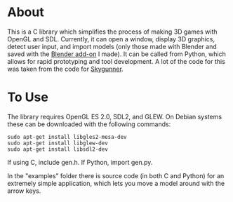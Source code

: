 
# About

This is a C library which simplifies the process of making 3D games with OpenGL and SDL.  Currently, it can open a window, display 3D graphics, detect user input, and import models (only those made with Blender and saved with the [Blender add-on](https://github.com/adeshar00/BlenderAddon) I made).  It can be called from Python, which allows for rapid prototyping and tool development.   A lot of the code for this was taken from the code for [Skygunner](https://github.com/adeshar00/Skygunner).


# To Use

The library requires OpenGL ES 2.0, SDL2, and GLEW.  On Debian systems these can be downloaded with the following commands:

```
sudo apt-get install libgles2-mesa-dev
sudo apt-get install libglew-dev
sudo apt-get install libsdl2-dev
```

If using C, include gen.h.  If Python, import gen.py.

In the "examples" folder there is source code (in both C and Python) for an extremely simple application, which lets you move a model around with the arrow keys.  
